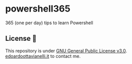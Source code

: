 # powershell365
365 (one per day) tips to learn Powershell


License 📝
-------

This repository is under [GNU General Public License v3.0](https://github.com/edoardottt/powershell365/blob/main/LICENSE).  
[edoardoottavianelli.it](https://www.edoardoottavianelli.it) to contact me.
